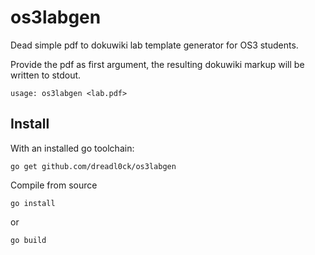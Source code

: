 # os3labgen

Dead simple pdf to dokuwiki lab template generator for OS3 students.

Provide the pdf as first argument, the resulting dokuwiki markup will be written to stdout.

    usage: os3labgen <lab.pdf>

## Install

With an installed go toolchain:

    go get github.com/dreadl0ck/os3labgen

Compile from source

    go install

or

    go build
